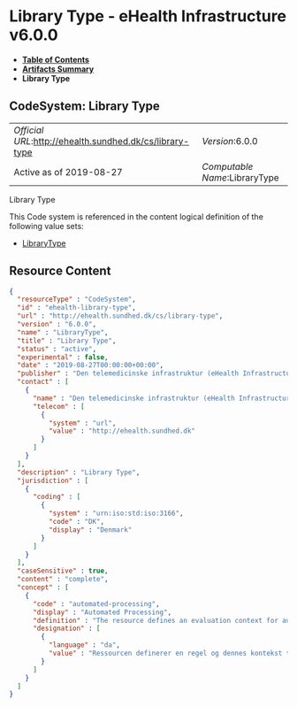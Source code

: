 # Library Type - eHealth Infrastructure v6.0.0

* [**Table of Contents**](toc.md)
* [**Artifacts Summary**](artifacts.md)
* **Library Type**

## CodeSystem: Library Type 

| | |
| :--- | :--- |
| *Official URL*:http://ehealth.sundhed.dk/cs/library-type | *Version*:6.0.0 |
| Active as of 2019-08-27 | *Computable Name*:LibraryType |

 
Library Type 

 This Code system is referenced in the content logical definition of the following value sets: 

* [LibraryType](ValueSet-ehealth-library-type.md)



## Resource Content

```json
{
  "resourceType" : "CodeSystem",
  "id" : "ehealth-library-type",
  "url" : "http://ehealth.sundhed.dk/cs/library-type",
  "version" : "6.0.0",
  "name" : "LibraryType",
  "title" : "Library Type",
  "status" : "active",
  "experimental" : false,
  "date" : "2019-08-27T00:00:00+00:00",
  "publisher" : "Den telemedicinske infrastruktur (eHealth Infrastructure)",
  "contact" : [
    {
      "name" : "Den telemedicinske infrastruktur (eHealth Infrastructure)",
      "telecom" : [
        {
          "system" : "url",
          "value" : "http://ehealth.sundhed.dk"
        }
      ]
    }
  ],
  "description" : "Library Type",
  "jurisdiction" : [
    {
      "coding" : [
        {
          "system" : "urn:iso:std:iso:3166",
          "code" : "DK",
          "display" : "Denmark"
        }
      ]
    }
  ],
  "caseSensitive" : true,
  "content" : "complete",
  "concept" : [
    {
      "code" : "automated-processing",
      "display" : "Automated Processing",
      "definition" : "The resource defines an evaluation context for automated processing",
      "designation" : [
        {
          "language" : "da",
          "value" : "Ressourcen definerer en regel og dennes kontekst til brug i automatisk processering"
        }
      ]
    }
  ]
}

```
